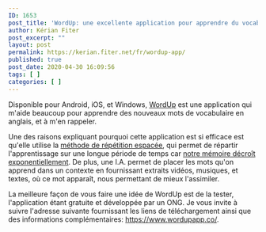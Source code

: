 ```yaml
---
ID: 1653
post_title: 'WordUp: une excellente application pour apprendre du vocabulaire anglais [FR]'
author: Kérian Fiter
post_excerpt: ""
layout: post
permalink: https://kerian.fiter.net/fr/wordup-app/
published: true
post_date: 2020-04-30 16:09:56
tags: [ ]
categories: [ ]
---
```

<!-- wp:paragraph -->

Disponible pour Android, iOS, et Windows, <a href="https://www.wordupapp.co/" target="_blank" rel="noreferrer noopener">WordUp</a> est une application qui m'aide beaucoup pour apprendre des nouveaux mots de vocabulaire en anglais, et à m'en rappeler.

<!-- /wp:paragraph -->

<!-- wp:paragraph -->

Une des raisons expliquant pourquoi cette application est si efficace est qu'elle utilise la <a rel="noreferrer noopener" href="https://fr.wikipedia.org/wiki/R%C3%A9p%C3%A9tition_espac%C3%A9e" target="_blank">méthode de répétition espacée</a>, qui permet de répartir l'apprentissage sur une longue période de temps car <a rel="noreferrer noopener" href="https://fr.wikipedia.org/wiki/Courbe_de_l%27oubli" target="_blank">notre mémoire décroît exponentiellement</a>. De plus, une I.A. permet de placer les mots qu'on apprend dans un contexte en fournissant extraits vidéos, musiques, et textes, où ce mot apparaît, nous permettant de mieux l'assimiler.

<!-- /wp:paragraph -->

<!-- wp:paragraph -->

La meilleure façon de vous faire une idée de WordUp est de la tester, l'application étant gratuite et développée par un ONG. Je vous invite à suivre l'adresse suivante fournissant les liens de téléchargement ainsi que des informations complémentaires: [https://www.][1]<a rel="noreferrer noopener" href="https://www.wordupapp.co/" target="_blank">wordupapp</a>[.co/][1]. 

<!-- /wp:paragraph -->

 [1]: https://www.wordupapp.co/